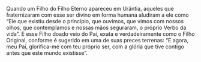 ﻿Quando um Filho do Filho Eterno apareceu em Urântia, aqueles que fraternizaram com esse ser divino em forma humana aludiram a ele como “Ele que existiu desde o princípio, que ouvimos, que vimos com nossos olhos, que contemplamos e nossas mãos seguraram, o próprio Verbo da vida”. E esse Filho doado veio do Pai, exata e verdadeiramente como o Filho Original, conforme é sugerido em uma de suas preces terrenas: “E agora, meu Pai, glorifica-me com teu próprio ser, com a glória que tive contigo antes que este mundo existisse”.
